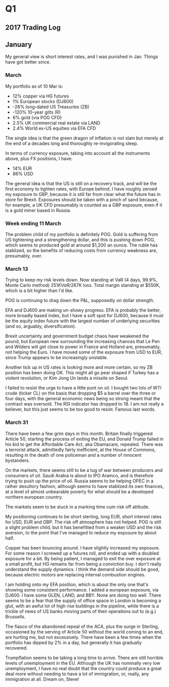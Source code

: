# Q1

## 2017 Trading Log

## January

My general view is short interest rates, and I was punished in Jan. Things have got better since.

### March

My portfolio as of 10 Mar is:

* 12% copper via HG futures
* 1% European stocks \(DJ600\)
* -26% long-dated US Treasuries \(ZB\)
* -120% 10-year gilts \(R\)
* 6% gold \(via POG CFD\)
* 2.5% UK commercial real estate via LAND
* 2.4% World ex-US equities via EFA CFD

The single idea is that the green dragon of inflation is not slain but merely at the end of a decades long and thoroughly re-invigorating sleep.

In terms of currency exposure, taking into account all the instruments above, plus FX positions, I have:

* 14% EUR
* 86% USD

The general idea is that the US is still on a recovery track, and will be the first economy to tighten rates, with Europe behind. I have roughly zeroed my exposure to GBP, because it is still far from clear what the future has in store for Brexit. Exposures should be taken with a pinch of sand because, for example, a UK CFD presumably is counted as a GBP exposure, even if it is a gold miner based in Russia.

### Week ending 11 March

The problem child of my portfolio is definitely POG. Gold is suffering from US tightening and a strengthening dollar, and this is pushing down POG, which seems to produced gold at around $1,200 an ounce. The ruble has stablized, so the benefits of reducing costs from currency weakness are, presumably, over.

### March 13

Trying to keep my risk levels down. Now standing at VaR \(4 days, 99.9%, Monte Carlo method\) $251K VaR/$267K loss. Total margin standing at $550K, which is a bit higher than I'd like.

POG is continuing to drag down the P&L, supposedly on dollar strength.

EFA and DJ600 are making un-showy progress. EFA is probably the better, more broadly based index, but I have a soft spot for DJ600, because it must be the equity index future with the largest number of underlying securities \(and so, arguably, diversification\).

Brexit uncertainty and government budget chaos have weakened the pound, but European new surrounding the increasing chances that Le Pen and Wilders will get close to power in France and Holland are, presumably, not helping the Euro. I have moved some of the exposure from USD to EUR, since Trump appears to be increasingly unstable.

Another tick up in US rates is looking more and more certain, so my ZB position has been doing OK. This might all go pear shaped if Turkey has a violent revolution, or Kim Jong Un lands a missile on Seoul.

I failed to resist the urge to have a little punt on oil. I bought two lots of WTI crude \(ticker CL\) on the basis that dropping $5 a barrel over the three or four days, with the general economic news being so strong meant that the contract was oversold. The RSI indicator has dropped to 18. I am not really a believer, but this just seems to be too good to resist. Famous last words.

### March 31

There have been a few grim days in this month. Britain finally triggered Article 50, starting the process of exiting the EU, and Donald Trump failed in his bid to get the Affordable Care Act, aka Obamacare, repealed. There was a terrorist attack, admittedly fairly inefficient, at the House of Commons, resulting in the death of one policeman and a number of innocent bystanders.

On the markets, there seems still to be a tug of war between producers and consumers of oil. Saudi Arabia is about to IPO Aramco, and is therefore trying to push up the price of oil. Russia seems to be helping OPEC in a rather desultory fashion, although seems to have stablized its own finances, at a level of almost unbearable poverty for what should be a developed northern european country.

The markets seem to be stuck in a marking time cum risk off attitude.

My positioning continues to be short sterling, long EUR, short interest rates for USD, EUR and GBP. The risk off atmosphere has not helped. POG is still a slight problem child, but it has benefitted from a weaker USD and the risk aversion, to the point that I've managed to reduce my exposure by about half.

Copper has been bouncing around. I have slightly increased my exposure. For some reason I screwed up a futures roll, and ended up with a doubled exposure for a bit. By being patient, I managed to exit the over exposure at a small profit, but HG remains far from being a conviction buy. I don't really understand the supply dynamics. I think the demand side should be good, because electric motors are replacing internal combustion engines.

I am holding onto my EFA position, which is about the only one that's showing some consistent performance. I added a european exposure, via DJ600. I have some GLEN, LAND, and BBY. None are doing too well. There seems to be a fear that the supply of office space in London is becoming a glut, with an awful lot of high rise buildings in the pipeline, while there is a trickle of news of US banks moving parts of their operations out to \(e.g.\) Brussells.

The fiasco of the abandoned repeal of the ACA, plus the surge in Sterling, occasioned by the serving of Article 50 without the world coming to an end, are hurting me, but not excessively. There have been a few times when the portfolio has dipped by 2% in a day, but generally it has gradually recovered.

Trumpflation seems to be taking a long time to arrive. There are still horrible levels of unemployment in the EU. Although the UK has nominally very low unemployment, I have no real doubt that the country could produce a great deal more without needing to have a lot of immigration, or, really, any immigration at all. Dream on, Steve!

